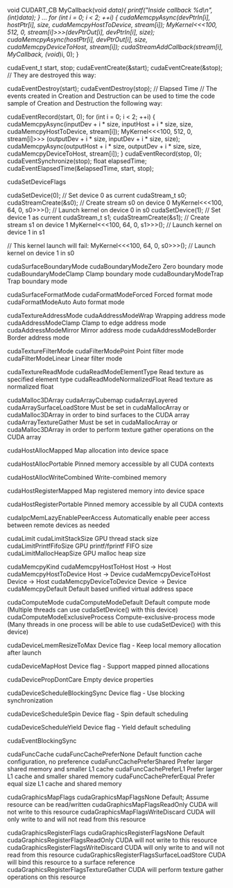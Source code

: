 void CUDART_CB MyCallback(void *data){
    printf("Inside callback %d\n", (int)data);
}
...
for (int i = 0; i < 2; ++i) {
    cudaMemcpyAsync(devPtrIn[i], hostPtr[i], size, cudaMemcpyHostToDevice, stream[i]);
    MyKernel<<<100, 512, 0, stream[i]>>>(devPtrOut[i], devPtrIn[i], size);
    cudaMemcpyAsync(hostPtr[i], devPtrOut[i], size, cudaMemcpyDeviceToHost, stream[i]);
    cudaStreamAddCallback(stream[i], MyCallback, (void*)i, 0);
}





cudaEvent_t start, stop;
cudaEventCreate(&start);
cudaEventCreate(&stop);
// They are destroyed this way:

cudaEventDestroy(start);
cudaEventDestroy(stop);
// Elapsed Time
// The events created in Creation and Destruction can be used to time the code sample of Creation and Destruction the following way:

cudaEventRecord(start, 0);
for (int i = 0; i < 2; ++i) {
    cudaMemcpyAsync(inputDev + i * size, inputHost + i * size,
                    size, cudaMemcpyHostToDevice, stream[i]);
    MyKernel<<<100, 512, 0, stream[i]>>>
               (outputDev + i * size, inputDev + i * size, size);
    cudaMemcpyAsync(outputHost + i * size, outputDev + i * size,
                    size, cudaMemcpyDeviceToHost, stream[i]);
}
cudaEventRecord(stop, 0);
cudaEventSynchronize(stop);
float elapsedTime;
cudaEventElapsedTime(&elapsedTime, start, stop);




cudaSetDeviceFlags



cudaSetDevice(0);               // Set device 0 as current
cudaStream_t s0;
cudaStreamCreate(&s0);          // Create stream s0 on device 0
MyKernel<<<100, 64, 0, s0>>>(); // Launch kernel on device 0 in s0
cudaSetDevice(1);               // Set device 1 as current
cudaStream_t s1;
cudaStreamCreate(&s1);          // Create stream s1 on device 1
MyKernel<<<100, 64, 0, s1>>>(); // Launch kernel on device 1 in s1

// This kernel launch will fail:
MyKernel<<<100, 64, 0, s0>>>(); // Launch kernel on device 1 in s0







cudaSurfaceBoundaryMode
  cudaBoundaryModeZero   Zero boundary mode
  cudaBoundaryModeClamp    Clamp boundary mode
  cudaBoundaryModeTrap   Trap boundary mode

cudaSurfaceFormatMode
  cudaFormatModeForced   Forced format mode
  cudaFormatModeAuto   Auto format mode

cudaTextureAddressMode
  cudaAddressModeWrap    Wrapping address mode
  cudaAddressModeClamp   Clamp to edge address mode
  cudaAddressModeMirror    Mirror address mode
  cudaAddressModeBorder    Border address mode

cudaTextureFilterMode
  cudaFilterModePoint    Point filter mode
  cudaFilterModeLinear   Linear filter mode

cudaTextureReadMode
  cudaReadModeElementType    Read texture as specified element type
  cudaReadModeNormalizedFloat    Read texture as normalized float

cudaMalloc3DArray
  cudaArrayCubemap
  cudaArrayLayered
  cudaArraySurfaceLoadStore
    Must be set in cudaMallocArray or cudaMalloc3DArray in order to bind surfaces to the CUDA array
  cudaArrayTextureGather
    Must be set in cudaMallocArray or cudaMalloc3DArray in order to perform texture gather operations on the CUDA array

cudaHostAllocMapped
  Map allocation into device space

cudaHostAllocPortable
  Pinned memory accessible by all CUDA contexts

cudaHostAllocWriteCombined
  Write-combined memory

cudaHostRegisterMapped
  Map registered memory into device space

cudaHostRegisterPortable
  Pinned memory accessible by all CUDA contexts

cudaIpcMemLazyEnablePeerAccess
  Automatically enable peer access between remote devices as needed

cudaLimit
  cudaLimitStackSize   GPU thread stack size
  cudaLimitPrintfFifoSize    GPU printf/fprintf FIFO size
  cudaLimitMallocHeapSize    GPU malloc heap size

cudaMemcpyKind
  cudaMemcpyHostToHost   Host -> Host
  cudaMemcpyHostToDevice   Host -> Device
  cudaMemcpyDeviceToHost   Device -> Host
  cudaMemcpyDeviceToDevice   Device -> Device
  cudaMemcpyDefault    Default based unified virtual address space

cudaComputeMode
  cudaComputeModeDefault   Default compute mode (Multiple threads can use cudaSetDevice() with this device)
  cudaComputeModeExclusiveProcess    Compute-exclusive-process mode (Many threads in one process will be able to use cudaSetDevice() with this device)

cudaDeviceLmemResizeToMax
  Device flag - Keep local memory allocation after launch

cudaDeviceMapHost
  Device flag - Support mapped pinned allocations

cudaDevicePropDontCare
  Empty device properties


cudaDeviceScheduleBlockingSync
  Device flag - Use blocking synchronization

cudaDeviceScheduleSpin
  Device flag - Spin default scheduling

cudaDeviceScheduleYield
  Device flag - Yield default scheduling

cudaEventBlockingSync

cudaFuncCache
  cudaFuncCachePreferNone    Default function cache configuration, no preference
  cudaFuncCachePreferShared    Prefer larger shared memory and smaller L1 cache
  cudaFuncCachePreferL1    Prefer larger L1 cache and smaller shared memory
  cudaFuncCachePreferEqual   Prefer equal size L1 cache and shared memory

cudaGraphicsMapFlags
  cudaGraphicsMapFlagsNone   Default; Assume resource can be read/written
  cudaGraphicsMapFlagsReadOnly   CUDA will not write to this resource
  cudaGraphicsMapFlagsWriteDiscard   CUDA will only write to and will not read from this resource

cudaGraphicsRegisterFlags
  cudaGraphicsRegisterFlagsNone    Default
  cudaGraphicsRegisterFlagsReadOnly    CUDA will not write to this resource
  cudaGraphicsRegisterFlagsWriteDiscard    CUDA will only write to and will not read from this resource
  cudaGraphicsRegisterFlagsSurfaceLoadStore    CUDA will bind this resource to a surface reference
  cudaGraphicsRegisterFlagsTextureGather   CUDA will perform texture gather operations on this resource

